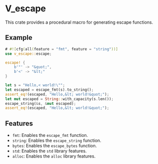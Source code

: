 # V_escape

This crate provides a procedural macro for generating escape functions.

## Example

```rust
# #![cfg(all(feature = "fmt", feature = "string"))]
use v_escape::escape;

escape! {
    b'"' -> "&quot;",
    b'<' -> "&lt;"
}

let s = "Hello,< world!\"";
let escaped = escape_fmt(s).to_string();
assert_eq!(escaped, "Hello,&lt; world!&quot;");
let mut escaped = String::with_capacity(s.len());
escape_string(&s, &mut escaped);
assert_eq!(escaped, "Hello,&lt; world!&quot;");
```

## Features

- `fmt`: Enables the `escape_fmt` function.
- `string`: Enables the `escape_string` function.
- `bytes`: Enables the `escape_bytes` function.
- `std`: Enables the `std` library features.
- `alloc`: Enables the `alloc` library features.
